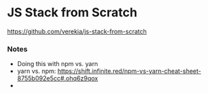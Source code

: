 # JS Stack from Scratch

<https://github.com/verekia/js-stack-from-scratch>

### Notes
* Doing this with npm vs. yarn
* yarn vs. npm: <https://shift.infinite.red/npm-vs-yarn-cheat-sheet-8755b092e5cc#.ohq6z9qox>
* 